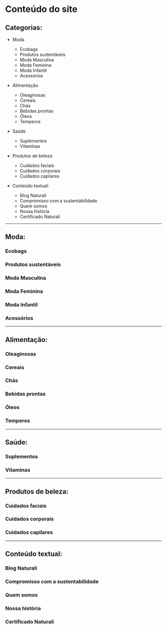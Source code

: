 # Conteúdo do site

## Categorias:

- Moda
    - Ecobags
    - Produtos sustentáveis
    - Moda Masculina
    - Moda Feminina
    - Moda Infantil
    - Acessórios

- Alimentação
    - Oleaginosas
    - Cereais
    - Chás
    - Bebidas prontas
    - Óleos
    - Temperos

- Saúde
    - Suplementos
    - Vitaminas

- Produtos de beleza
    - Cuidados faciais
    - Cuidados corporais
    - Cuidados capilares

- Conteúdo textual:
    - Blog Naturali
    - Compromisso com a sustentabilidade
    - Quem somos
    - Nossa história
    - Certificado Naturali

---

## Moda:

### Ecobags

### Produtos sustentáveis

### Moda Masculina

### Moda Feminina

### Moda Infantil

### Acessórios

---

## Alimentação:

### Oleaginosas

### Cereais

### Chás

### Bebidas prontas

### Óleos

### Temperos

---

## Saúde:

### Suplementos

### Vitaminas

---

## Produtos de beleza:

### Cuidados faciais

### Cuidados corporais

### Cuidados capilares

---

## Conteúdo textual:

### Blog Naturali

### Compromisso com a sustentabilidade

### Quem somos

### Nossa história

### Certificado Naturali


